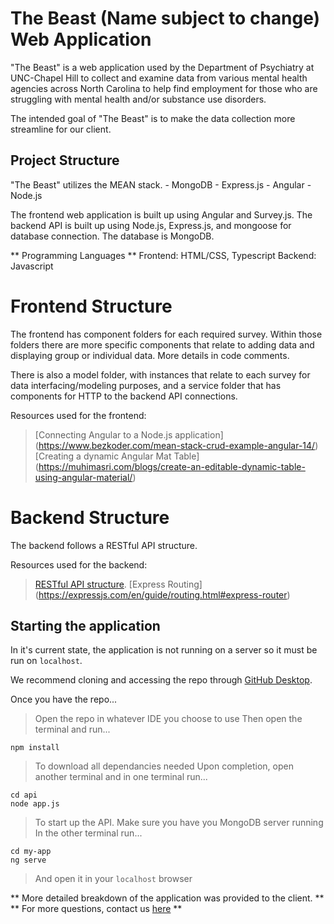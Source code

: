 # The Beast (Name subject to change) Web Application
"The Beast" is a web application used by the Department of Psychiatry at UNC-Chapel Hill to collect and examine data from various mental health agencies across North Carolina to help find employment for those who are struggling with mental health and/or substance use disorders.

The intended goal of "The Beast" is to make the data collection more streamline for our client.

## Project Structure

"The Beast" utilizes the MEAN stack.
    - MongoDB
    - Express.js
    - Angular
    - Node.js

The frontend web application is built up using Angular and Survey.js.
The backend API is built up using Node.js, Express.js, and mongoose for database connection.
The database is MongoDB.

** Programming Languages **
Frontend: HTML/CSS, Typescript
Backend: Javascript

<picture>
    <source media="(prefers-color-scheme: dark)" srcset="my-app/imgs/architecture_diagram.png">
</picture>

# Frontend Structure

The frontend has component folders for each required survey. Within those folders there are more specific components that relate to adding data and displaying group or individual data. More details in code comments.

There is also a model folder, with instances that relate to each survey for data interfacing/modeling purposes, and a service folder that has components for HTTP to the backend API connections.

Resources used for the frontend:
> [Connecting Angular to a Node.js application] (https://www.bezkoder.com/mean-stack-crud-example-angular-14/)
> [Creating a dynamic Angular Mat Table] (https://muhimasri.com/blogs/create-an-editable-dynamic-table-using-angular-material/)

# Backend Structure

The backend follows a RESTful API structure. 

Resources used for the backend:
> [RESTful API structure](https://www.coreycleary.me/project-structure-for-an-express-rest-api-when-there-is-no-standard-way).
> [Express Routing] (https://expressjs.com/en/guide/routing.html#express-router)

## Starting the application

In it's current state, the application is not running on a server so it must be run on `localhost`.

We recommend cloning and accessing the repo through [GitHub Desktop](https://desktop.github.com/).

Once you have the repo... 
> Open the repo in whatever IDE you choose to use
> Then open the terminal and run...
```
npm install
```
> To download all dependancies needed
> Upon completion, open another terminal and in one terminal run...
```
cd api
node app.js
```
> To start up the API. Make sure you have you MongoDB server running
> In the other terminal run...
```
cd my-app
ng serve
```
> And open it in your `localhost` browser

** More detailed breakdown of the application was provided to the client. **
** For more questions, contact us [here](https://tarheels.live/comp523teamb2022/team/) **